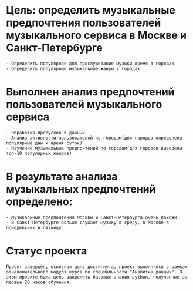 # Цель: определить музыкальные предпочтения пользователей музыкального сервиса в Москве и Санкт-Петербурге
	- Определить популярное для прослушивание музыки время в городах
	- Определить популярные музыкальные жанры в городах

# Выполнен анализ предпочтений пользователей музыкального сервиса
	- Обработка пропусков в данных
	- Анализ активности пользователей по городам(для городов определены популярные дни и время суток)
	- Изучение музыкальных предпочтений по городам(для городов выведены топ-10 популярных жанров)

# В результате анализа музыкальных предпочтений определено:
	- Музыкальные предпочтения Москвы и Санкт-Петербурга очень похожи
	- В Санкт-Петербурге больше слушают музыку в среду, в Москве в понедельник и пятницу

# Статус проекта
	Проект завершён, основная цель достигнута, проект выполнялся в рамках ознакомительного модуля курса по специальности "Аналитик данных". В этом проекте была цель закрепить базовые знания python, полученные за первые 20 часов обучения.
 
